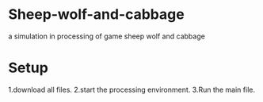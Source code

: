 # Sheep-wolf-and-cabbage
a simulation in processing of game sheep wolf and cabbage

# Setup
1.download all files.
2.start the processing environment.
3.Run the main file.
